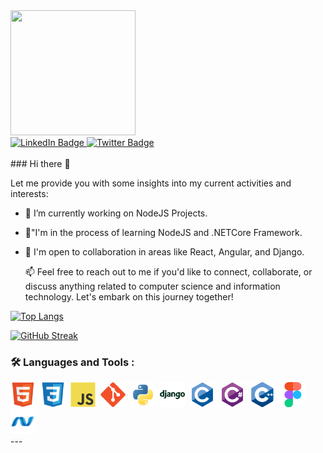<img src="https://media.giphy.com/media/JTTAjM197sku8MgrRa/giphy.gif?username=turttlehouse&style=flat-square&color=black" width=200px% height =200px/>


<!--<div id="header" align="right">
  <img src="https://media.giphy.com/media/M9gbBd9nbDrOTu1Mqx/giphy.gif" width="100"/>
</div> -->
<div id="badges" align="left">
<a href="https://www.linkedin.com/in/bishal-yakkha-77990526b/" target="_blank">
  <img src="https://img.shields.io/badge/LinkedIn-blue?style=for-the-badge&logo=linkedin&logoColor=white" alt="LinkedIn Badge"/>
</a>

  <a href="https://twitter.com/jimee0007" target="_blank">
    <img src="https://img.shields.io/badge/Twitter-blue?style=for-the-badge&logo=twitter&logoColor=white" alt="Twitter Badge"/>
  </a>
<div><img src="https://komarev.com/ghpvc/?username=turttlehouse&style=flat-square&color=blue" alt=""/></div>
</div>
### Hi there 👋

Let me provide you with some insights into my current activities and interests:

- 🔭 I’m currently working on NodeJS Projects.
- 🌱"I'm in the process of learning NodeJS and .NETCore Framework.
- 👯 I'm open to collaboration in areas like React, Angular, and Django.

  📫 Feel free to reach out to me if you'd like to connect, collaborate, or discuss anything related to computer science and information technology.
  Let's embark on this journey together! 

[![Top Langs](https://github-readme-stats.vercel.app/api/top-langs/?username=turttlehouse&layout=compact&theme=vision-friendly-dark)](https://github.com/anuraghazra/github-readme-stats)

<!--![Snake animation](https://github.com/thepiyushmalhotra/thepiyushmalhotra/blob/output/github-contribution-grid-snake.svg) -->

[![GitHub Streak](http://github-readme-streak-stats.herokuapp.com?user=turttlehouse&theme=dark&background=000000)](https://git.io/streak-stats)


### :hammer_and_wrench: Languages and Tools :

<div background-color:#808080;>
  <img src="https://github.com/devicons/devicon/blob/master/icons/html5/html5-original.svg" title="html5" alt="html5" width="40" height="40"/>&nbsp;
  <img src="https://github.com/devicons/devicon/blob/master/icons/css3/css3-original.svg" title="css" alt="css" width="40" height="40"/>&nbsp;
  <img src="https://github.com/devicons/devicon/blob/master/icons/javascript/javascript-original.svg" title="js" alt="js" width="40" height="40"/>&nbsp;
  <img src="https://github.com/devicons/devicon/blob/master/icons/git/git-original.svg" title="git" alt="git" width="40" height="40"/>&nbsp;
  <img src="https://github.com/devicons/devicon/blob/master/icons/python/python-original.svg" title="python" alt="python" width="40" height="40"/>&nbsp;
  <img src="https://github.com/devicons/devicon/blob/master/icons/django/django-plain-wordmark.svg" title="django" alt="django" width="40" height="40"/>&nbsp;
  <img src="https://github.com/devicons/devicon/blob/master/icons/c/c-original.svg" title="c" alt="c" width="40" height="40"/>&nbsp;
  <img src="https://github.com/devicons/devicon/blob/master/icons/csharp/csharp-original.svg" title="c#" alt="c#" width="40" height="40"/>&nbsp;
  <img src="https://github.com/devicons/devicon/blob/master/icons/cplusplus/cplusplus-original.svg" title="cplusplus" alt="cplusplus" width="40" height="40"/>&nbsp;
  <img src="https://github.com/devicons/devicon/blob/master/icons/figma/figma-original.svg" title="figma" alt="figma" width="40" height="40"/>&nbsp;
  <img src="https://github.com/devicons/devicon/blob/master/icons/dot-net/dot-net-original.svg" title="dotnet" alt="dotnet" width="40" height="40"/>&nbsp;
</div>
---

 


  

